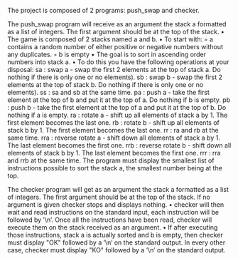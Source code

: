 The project is composed of 2 programs: push_swap and checker.

The push_swap program will receive as an argument the stack a formatted as a list of integers. The first argument should be at the top of the stack.
• The game is composed of 2 stacks named a and b.
• To start with:
  ◦ a contains a random number of either positive or negative numbers without any duplicates.
  ◦ b is empty
• The goal is to sort in ascending order numbers into stack a.
• To do this you have the following operations at your disposal:
sa : swap a - swap the first 2 elements at the top of stack a. Do nothing if there is only one or no elements).
sb : swap b - swap the first 2 elements at the top of stack b. Do nothing if there is only one or no elements).
ss : sa and sb at the same time.
pa : push a - take the first element at the top of b and put it at the top of a. Do nothing if b is empty.
pb : push b - take the first element at the top of a and put it at the top of b. Do nothing if a is empty.
ra : rotate a - shift up all elements of stack a by 1. The first element becomes the last one.
rb : rotate b - shift up all elements of stack b by 1. The first element becomes the last one.
rr : ra and rb at the same time.
rra : reverse rotate a - shift down all elements of stack a by 1. The last element becomes the first one.
rrb : reverse rotate b - shift down all elements of stack b by 1. The last element becomes the first one.
rrr : rra and rrb at the same time.
The program must display the smallest list of instructions possible to sort the stack a, the smallest number being at the top.

The checker program  will get as an argument the stack a formatted as a list of integers. The first argument should be at the top of the stack.
If no argument is given checker stops and displays nothing.
• checker will then wait and read instructions on the standard input, each instruction will be followed by ’\n’.
  Once all the instructions have been read, checker will execute them on the stack received as an argument.
• If after executing those instructions, stack a is actually sorted and b is empty, then checker must display "OK" followed by a ’\n’ on the standard output.
  In every other case, checker must display "KO" followed by a ’\n’ on the standard output.
